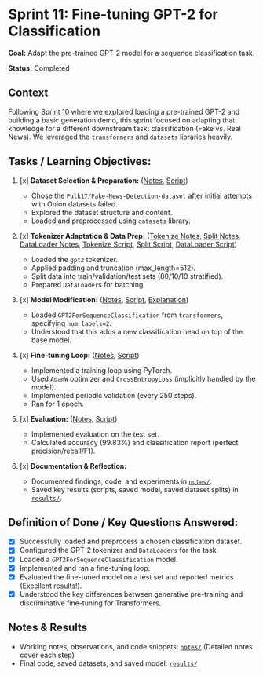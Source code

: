 # Sprint 11: Fine-tuning GPT-2 for Classification

**Goal:** Adapt the pre-trained GPT-2 model for a sequence classification task.

**Status:** Completed

## Context

Following Sprint 10 where we explored loading a pre-trained GPT-2 and building a basic generation demo, this sprint focused on adapting that knowledge for a different downstream task: classification (Fake vs. Real News). We leveraged the `transformers` and `datasets` libraries heavily.

## Tasks / Learning Objectives:

1.  [x] **Dataset Selection & Preparation:** ([Notes](./notes/01_dataset_selection.md), [Script](./results/01_load_dataset.py))

    - Chose the `Pulk17/Fake-News-Detection-dataset` after initial attempts with Onion datasets failed.
    - Explored the dataset structure and content.
    - Loaded and preprocessed using `datasets` library.

2.  [x] **Tokenizer Adaptation & Data Prep:** ([Tokenize Notes](./notes/02_tokenization.md), [Split Notes](./notes/03_data_splitting.md), [DataLoader Notes](./notes/04_dataloaders.md), [Tokenize Script](./results/02_tokenize_data.py), [Split Script](./results/03_split_data.py), [DataLoader Script](./results/04_create_dataloaders.py))

    - Loaded the `gpt2` tokenizer.
    - Applied padding and truncation (max_length=512).
    - Split data into train/validation/test sets (80/10/10 stratified).
    - Prepared `DataLoader`s for batching.

3.  [x] **Model Modification:** ([Notes](./notes/05_model_loading.md), [Script](./results/05_load_model.py), [Explanation](./notes/06_finetuning_explained.md))

    - Loaded `GPT2ForSequenceClassification` from `transformers`, specifying `num_labels=2`.
    - Understood that this adds a new classification head on top of the base model.

4.  [x] **Fine-tuning Loop:** ([Notes](./notes/07_finetuning_run_1.md), [Script](./results/06_finetune_loop.py))

    - Implemented a training loop using PyTorch.
    - Used `AdamW` optimizer and `CrossEntropyLoss` (implicitly handled by the model).
    - Implemented periodic validation (every 250 steps).
    - Ran for 1 epoch.

5.  [x] **Evaluation:** ([Notes](./notes/08_evaluation_results.md), [Script](./results/07_evaluate_model.py))

    - Implemented evaluation on the test set.
    - Calculated accuracy (99.83%) and classification report (perfect precision/recall/F1).

6.  [x] **Documentation & Reflection:**
    - Documented findings, code, and experiments in [`notes/`](./notes/).
    - Saved key results (scripts, saved model, saved dataset splits) in [`results/`](./results/).

## Definition of Done / Key Questions Answered:

- [x] Successfully loaded and preprocess a chosen classification dataset.
- [x] Configured the GPT-2 tokenizer and `DataLoaders` for the task.
- [x] Loaded a `GPT2ForSequenceClassification` model.
- [x] Implemented and ran a fine-tuning loop.
- [x] Evaluated the fine-tuned model on a test set and reported metrics (Excellent results!).
- [x] Understood the key differences between generative pre-training and discriminative fine-tuning for Transformers.

## Notes & Results

- Working notes, observations, and code snippets: [`notes/`](./notes/) (Detailed notes cover each step)
- Final code, saved datasets, and saved model: [`results/`](./results/)
